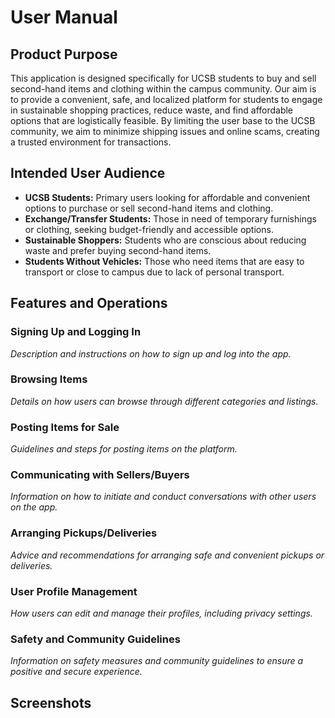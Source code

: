 # User Manual
## Product Purpose

This application is designed specifically for UCSB students to buy and sell second-hand items and clothing within the campus community. Our aim is to provide a convenient, safe, and localized platform for students to engage in sustainable shopping practices, reduce waste, and find affordable options that are logistically feasible. By limiting the user base to the UCSB community, we aim to minimize shipping issues and online scams, creating a trusted environment for transactions.

## Intended User Audience

- **UCSB Students:** Primary users looking for affordable and convenient options to purchase or sell second-hand items and clothing.
- **Exchange/Transfer Students:** Those in need of temporary furnishings or clothing, seeking budget-friendly and accessible options.
- **Sustainable Shoppers:** Students who are conscious about reducing waste and prefer buying second-hand items.
- **Students Without Vehicles:** Those who need items that are easy to transport or close to campus due to lack of personal transport.

## Features and Operations

### Signing Up and Logging In
_Description and instructions on how to sign up and log into the app._

### Browsing Items
_Details on how users can browse through different categories and listings._

### Posting Items for Sale
_Guidelines and steps for posting items on the platform._

### Communicating with Sellers/Buyers
_Information on how to initiate and conduct conversations with other users on the app._

### Arranging Pickups/Deliveries
_Advice and recommendations for arranging safe and convenient pickups or deliveries._

### User Profile Management
_How users can edit and manage their profiles, including privacy settings._

### Safety and Community Guidelines
_Information on safety measures and community guidelines to ensure a positive and secure experience._

## Screenshots
